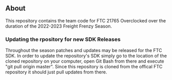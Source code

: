 ## About

This repository contains the team code for FTC 21765 Overclocked over the duration of the 2022-2023 Freight Frenzy Season.

### Updating the rpository for new SDK Releases

Throughout the season patches and updates may be released for the FTC SDK. In order to update the repository's SDK simply go to the location of the cloned repository on your computer, open Git Bash from there and execute "git pull origin master". 
Since this repository is cloned from the offical FTC repository it should just pull updates from there. 
